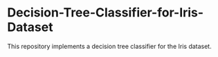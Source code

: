 # Decision-Tree-Classifier-for-Iris-Dataset
This repository implements a decision tree classifier for the Iris dataset. 
